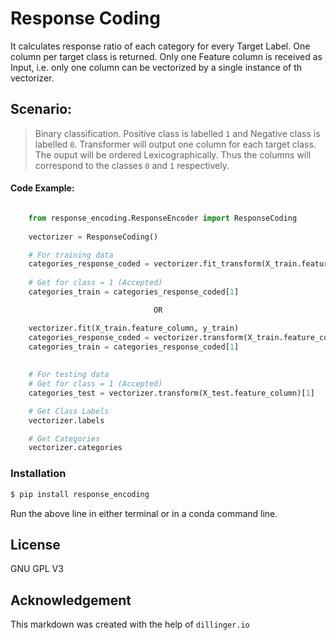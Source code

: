# Response Coding
It calculates response ratio of each category for every Target Label. One column per target class is returned.
Only one Feature column is received as Input, i.e. only one column can be vectorized by a single instance of 
th vectorizer. 
## Scenario: 
   > Binary classification. Positive class is labelled `1` and Negative class is labelled `0`. 
   > Transformer will output one column for each target class.
   > The ouput will be ordered Lexicographically. Thus the columns will correspond to the 
   > classes `0` and `1` respectively.
#### Code Example:
``` python

    from response_encoding.ResponseEncoder import ResponseCoding
    
    vectorizer = ResponseCoding()

    # For training data
    categories_response_coded = vectorizer.fit_transform(X_train.feature_column, y_train])
    
    # Get for class = 1 (Accepted)
    categories_train = categories_response_coded[1]

                                OR

    vectorizer.fit(X_train.feature_column, y_train)
    categories_response_coded = vectorizer.transform(X_train.feature_column)
    categories_train = categories_response_coded[1]                                         
    
    
    # For testing data
    # Get for class = 1 (Accepted)
    categories_test = vectorizer.transform(X_test.feature_column)[1]

    # Get Class Labels
    vectorizer.labels

    # Get Categories
    vectorizer.categories
```
### Installation

```sh
$ pip install response_encoding
```
Run the above line in either terminal or in a conda command line.

License
-------
GNU GPL V3

Acknowledgement
---------------
This markdown was created with the help of `dillinger.io`
